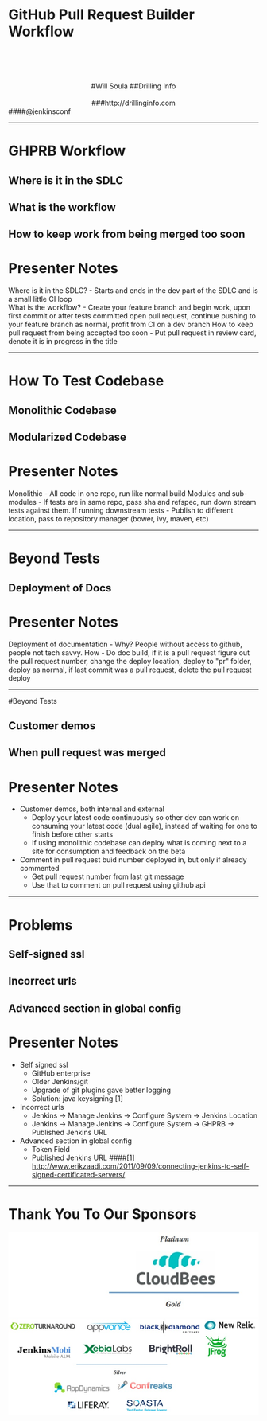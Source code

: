 # GitHub Pull Request Builder<br> Workflow
<br><br><br>
<center>
#Will Soula
##Drilling Info<br><br>
###http://drillinginfo.com<br>
</center>
####@jenkinsconf

---

# GHPRB Workflow

## Where is it in the SDLC
## What is the workflow
## How to keep work from being merged too soon

# Presenter Notes

Where is it in the SDLC? - Starts and ends in the dev part of the SDLC and is a small little CI loop<br>
What is the workflow? - Create your feature branch and begin work, upon first commit or after tests committed open pull request, continue pushing to your feature branch as normal, profit from CI on a dev branch
How to keep pull request from being accepted too soon - Put pull request in review card, denote it is in progress in the title

---

# How To Test Codebase

## Monolithic Codebase
## Modularized Codebase

# Presenter Notes

Monolithic - All code in one repo, run like normal build
Modules and sub-modules - If tests are in same repo, pass sha and refspec, run down stream tests against them.  If running downstream tests - Publish to different location, pass to repository manager (bower, ivy, maven, etc)

---

# Beyond Tests

## Deployment of Docs

# Presenter Notes

Deployment of documentation - Why?  People without access to github, people not tech savvy.  How - Do doc build, if it is a pull request figure out the pull request number, change the deploy location, deploy to "pr" folder, deploy as normal, if last commit was a pull request, delete the pull request deploy

---

#Beyond Tests

## Customer demos
## When pull request was merged

# Presenter Notes

- Customer demos, both internal and external
    - Deploy your latest code continuously so other dev can work on consuming your latest code (dual agile), instead of waiting for one to finish before other starts
    - If using monolithic codebase can deploy what is coming next to a site for consumption and feedback on the beta
- Comment in pull request buid number deployed in, but only if already commented
    - Get pull request number from last git message
    - Use that to comment on pull request using github api

---

# Problems

## Self-signed ssl
## Incorrect urls
## Advanced section in global config

# Presenter Notes

- Self signed ssl
    - GitHub enterprise
    - Older Jenkins/git
    - Upgrade of git plugins gave better logging
    - Solution: java keysigning [1]
- Incorrect urls
    - Jenkins -> Manage Jenkins -> Configure System -> Jenkins Location
    - Jenkins -> Manage Jenkins -> Configure System -> GHPRB -> Published Jenkins URL
- Advanced section in global config
    - Token Field
    - Published Jenkins URL
####[1] http://www.erikzaadi.com/2011/09/09/connecting-jenkins-to-self-signed-certificated-servers/

---

# Thank You To Our Sponsors
![top](juc-theme/images/end-image-top.jpg)![bottom](juc-theme/images/end-image-bottom.jpg)
